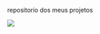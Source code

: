 repositorio dos meus projetos


<img src= "https://53.fs1.hubspotusercontent-na1.net/hubfs/53/emoji-data.jpg">
